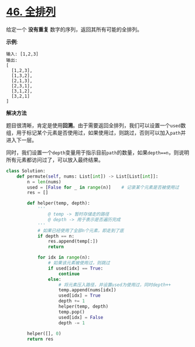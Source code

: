 # [46. 全排列](https://leetcode-cn.com/problems/permutations/)

给定一个 **没有重复** 数字的序列，返回其所有可能的全排列。

**示例**:
```
输入: [1,2,3]
输出:
[
  [1,2,3],
  [1,3,2],
  [2,1,3],
  [2,3,1],
  [3,1,2],
  [3,2,1]
]
```

**解决方法**

题目很清晰，肯定是使用**回溯**。由于需要返回全排列，我们可以设置一个`used`数组，用于标记某个元素是否使用过，如果使用过，则跳过，否则可以加入`path`并进入下一层。

同时，我们设置一个`depth`变量用于指示目前`path`的数量，如果`depth==n`，则说明所有元素都访问过了，可以放入最终结果。

```py
class Solution:
    def permute(self, nums: List[int]) -> List[List[int]]:
        n = len(nums)
        used = [False for _ in range(n)]    # 记录某个元素是否被使用过
        res = []

        def helper(temp, depth):
            '''
                @ temp -> 暂时存储走的路径
                @ depth -> 用于表示是否遍历完成
            '''
            # 如果已经使用了全部n个元素，即走到了底
            if depth == n:
                res.append(temp[:])
                return

            for idx in range(n):
                # 如果该元素被使用过，则跳过
                if used[idx] == True:
                    continue
                else:
                    # 将元素压入路径，并设置used为使用过，同时depth++
                    temp.append(nums[idx])
                    used[idx] = True
                    depth += 1
                    helper(temp, depth)
                    temp.pop()
                    used[idx] = False
                    depth -= 1
        
        helper([], 0)
        return res
```